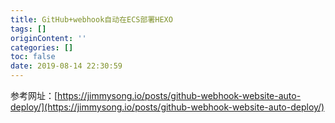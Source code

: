 ```yaml
---
title: GitHub+webhook自动在ECS部署HEXO
tags: []
originContent: ''
categories: []
toc: false
date: 2019-08-14 22:30:59
---
```


参考网址：[https://jimmysong.io/posts/github-webhook-website-auto-deploy/](https://jimmysong.io/posts/github-webhook-website-auto-deploy/)